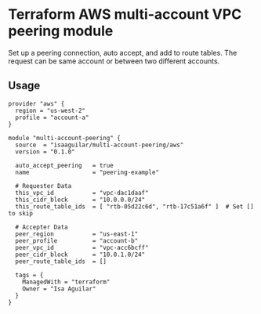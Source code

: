 # Terraform AWS multi-account VPC peering module

Set up a peering connection, auto accept, and add to route tables. The request
can be same account or between two different accounts.


## Usage

```
provider "aws" {
  region = "us-west-2"
  profile = "account-a"
}

module "multi-account-peering" {
  source  = "isaaguilar/multi-account-peering/aws"
  version = "0.1.0"

  auto_accept_peering   = true
  name                  = "peering-example"

  # Requester Data
  this_vpc_id           = "vpc-dac1daaf"
  this_cidr_block       = "10.0.0.0/24"
  this_route_table_ids  = [ "rtb-05d22c6d", "rtb-17c51a6f" ]  # Set [] to skip

  # Accepter Data
  peer_region           = "us-east-1"
  peer_profile          = "account-b"
  peer_vpc_id           = "vpc-acc6bcff"
  peer_cidr_block       = "10.0.1.0/24"
  peer_route_table_ids  = []

  tags = {
    ManagedWith = "terraform"
    Owner = "Isa Aguilar"
  }
}
```
